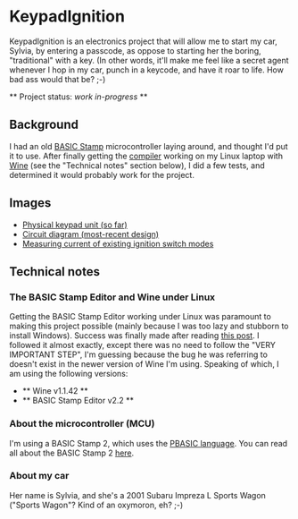 # KeypadIgnition #

KeypadIgnition is an electronics project that will allow me to start my car, Sylvia, by entering a passcode, as oppose to starting her the boring, "traditional" with a key. (In other words, it'll make me feel like a secret agent whenever I hop in my car, punch in a keycode, and have it roar to life. How bad ass would that be? ;-)

** Project status: *work in-progress* **

## Background

I had an old [BASIC Stamp](http://en.wikipedia.org/wiki/BASIC_Stamp) microcontroller laying around, and thought I'd put it to use. After finally getting the [compiler](http://www.parallax.com/tabid/441/Default.aspx) working on my Linux laptop with [Wine](http://www.winehq.org/) (see the "Technical notes" section below), I did a few tests, and determined it would probably work for the project.

## Images

 - [Physical keypad unit (so far)](http://twitpic.com/2urter)
 - [Circuit diagram (most-recent design)](http://twitpic.com/2wilea)
 - [Measuring current of existing ignition switch modes](http://twitpic.com/2w72s6)

## Technical notes

### The BASIC Stamp Editor and Wine under Linux

Getting the BASIC Stamp Editor working under Linux was paramount to making this project possible (mainly because I was too lazy and stubborn to install Windows). Success was finally made after reading [this post](http://ubuntuforums.org/showthread.php?t=1523814). I followed it almost exactly, except there was no need to follow the "VERY IMPORTANT STEP", I'm guessing because the bug he was referring to doesn't exist in the newer version of Wine I'm using. Speaking of which, I am using the following versions:

 - ** Wine v1.1.42 **
 - ** BASIC Stamp Editor v2.2 **

### About the microcontroller (MCU)

I'm using a BASIC Stamp 2, which uses the [PBASIC language](http://en.wikipedia.org/wiki/PBASIC). You can read all about the BASIC Stamp 2 [here](http://en.wikipedia.org/wiki/BASIC_Stamp).

### About my car

Her name is Sylvia, and she's a 2001 Subaru Impreza L Sports Wagon ("Sports Wagon"? Kind of an oxymoron, eh? ;-)

